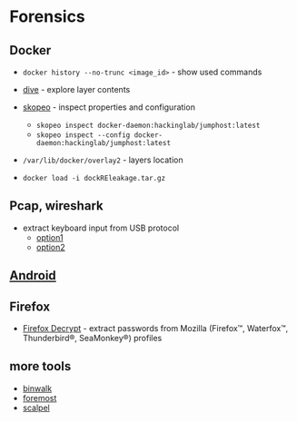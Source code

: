# Forensics

## Docker

- `docker history --no-trunc <image_id>` - show used commands
- [dive](https://github.com/wagoodman/dive) - explore layer contents
- [skopeo](https://github.com/containers/skopeo) - inspect properties and configuration
  - `skopeo inspect docker-daemon:hackinglab/jumphost:latest`
  - `skopeo inspect --config docker-daemon:hackinglab/jumphost:latest`
- `/var/lib/docker/overlay2` - layers location

- `docker load -i dockREleakage.tar.gz`

## Pcap, wireshark

- extract keyboard input from USB protocol
  - [option1](pcap/parse-keyboard-1.py)
  - [option2](pcap/parse-keyboard-2.py)

## [Android](./android.md)

## Firefox

- [Firefox Decrypt](https://github.com/unode/firefox_decrypt) - extract passwords from Mozilla (Firefox™, Waterfox™, Thunderbird®, SeaMonkey®) profiles

## more tools

- [binwalk](https://github.com/ReFirmLabs/binwalk)
- [foremost](https://www.kali.org/tools/foremost/#tool-documentation)
- [scalpel](https://github.com/sleuthkit/scalpel)
